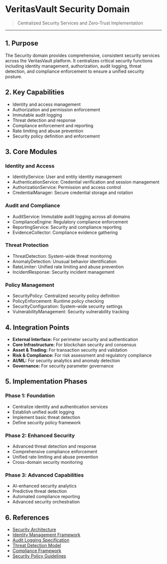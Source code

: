# VeritasVault Security Domain

> Centralized Security Services and Zero-Trust Implementation

---

## 1. Purpose

The Security domain provides comprehensive, consistent security services across the VeritasVault platform. It centralizes critical security functions including identity management, authorization, audit logging, threat detection, and compliance enforcement to ensure a unified security posture.

## 2. Key Capabilities

* Identity and access management
* Authorization and permission enforcement
* Immutable audit logging
* Threat detection and response
* Compliance enforcement and reporting
* Rate limiting and abuse prevention
* Security policy definition and enforcement

## 3. Core Modules

### Identity and Access

* IdentityService: User and entity identity management
* AuthenticationService: Credential verification and session management
* AuthorizationService: Permission and access control
* CredentialManager: Secure credential storage and rotation

### Audit and Compliance

* AuditService: Immutable audit logging across all domains
* ComplianceEngine: Regulatory compliance enforcement
* ReportingService: Security and compliance reporting
* EvidenceCollector: Compliance evidence gathering

### Threat Protection

* ThreatDetection: System-wide threat monitoring
* AnomalyDetection: Unusual behavior identification
* RateLimiter: Unified rate limiting and abuse prevention
* IncidentResponse: Security incident management

### Policy Management

* SecurityPolicy: Centralized security policy definition
* PolicyEnforcement: Runtime policy checking
* SecurityConfiguration: System-wide security settings
* VulnerabilityManagement: Security vulnerability tracking

## 4. Integration Points

* **External Interface:** For perimeter security and authentication
* **Core Infrastructure:** For blockchain security and consensus
* **Asset & Trading:** For transaction security and validation
* **Risk & Compliance:** For risk assessment and regulatory compliance
* **AI/ML:** For security analytics and anomaly detection
* **Governance:** For security parameter governance

## 5. Implementation Phases

### Phase 1: Foundation

* Centralize identity and authentication services
* Establish unified audit logging
* Implement basic threat detection
* Define security policy framework

### Phase 2: Enhanced Security

* Advanced threat detection and response
* Comprehensive compliance enforcement
* Unified rate limiting and abuse prevention
* Cross-domain security monitoring

### Phase 3: Advanced Capabilities

* AI-enhanced security analytics
* Predictive threat detection
* Automated compliance reporting
* Advanced security orchestration

## 6. References

* [Security Architecture](./security-architecture.md)
* [Identity Management Framework](./identity-management.md)
* [Audit Logging Specification](./audit-logging.md)
* [Threat Detection Model](./threat-detection.md)
* [Compliance Framework](./compliance-framework.md)
* [Security Policy Guidelines](./security-policy.md)
